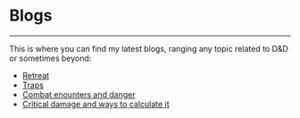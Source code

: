 # Blogs

* * *

This is where you can find my latest blogs, ranging any topic related to D&D or sometimes beyond:

* [Retreat](./retreat.md)
* [Traps](./traps.md)
* [Combat enounters and danger](./combat-danger.md)
* [Critical damage and ways to calculate it](./critical-damage.md)

